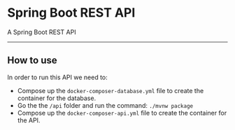 # Spring Boot REST API
 A Spring Boot REST API

---

## How to use

In order to run this API we need to:
- Compose up the `docker-composer-database.yml` file to create the container for the database.
- Go the the `/api` folder and run the command: `./mvnw package`
- Compose up the `docker-composer-api.yml` file to create the container for the API.
